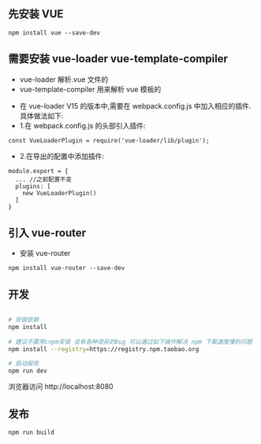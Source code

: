 ## 先安装 VUE

```
npm install vue --save-dev
```

## 需要安装 vue-loader vue-template-compiler

- vue-loader 解析.vue 文件的
- vue-template-compiler 用来解析 vue 模板的

* 在 vue-loader V15 的版本中,需要在 webpack.config.js 中加入相应的插件.具体做法如下:
* 1.在 webpack.config.js 的头部引入插件:

```
const VueLoaderPlugin = require('vue-loader/lib/plugin');
```

- 2.在导出的配置中添加插件:

```
module.export = {
  ... //之前配置不变
  plugins: [
    new VueLoaderPlugin()
  ]
}
```

## 引入 vue-router

- 安装 vue-router

```
npm install vue-router --save-dev
```

## 开发

```bash

# 安装依赖
npm install
   
# 建议不要用cnpm安装 会有各种诡异的bug 可以通过如下操作解决 npm 下载速度慢的问题
npm install --registry=https://registry.npm.taobao.org

# 启动服务
npm run dev
```

浏览器访问 http://localhost:8080

## 发布

```bash
npm run build


```
